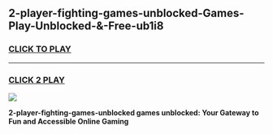
## 2-player-fighting-games-unblocked-Games-Play-Unblocked-&-Free-ub1i8
<h3>
<a href="https://premium76.site?title=2-player-fighting-games-unblocked&ref=24A">CLICK TO PLAY</a></h3>
<hr>

<h3>
<a href="https://premium76.site?title=2-player-fighting-games-unblocked&ref=24A">CLICK 2 PLAY</a>
  
</h3>

<a href="https://premium76.site?title=2-player-fighting-games-unblocked&ref=24A"><img src="https://clearcache.store/games.png"></a>


**2-player-fighting-games-unblocked games unblocked: Your Gateway to Fun and Accessible Online Gaming**
